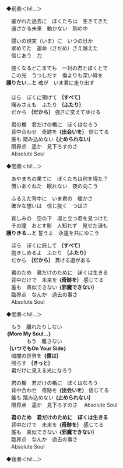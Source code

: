 ◆前奏＜hi!…＞

　塞がれた過去に　ぼくたちは　生きてきた  
　遠ざかる未来　動かない　刻の中

　闘いの現実（いま）に　いつの日か  
　求めてた　運命（さだめ）さえ越えた  
　信じあう　力

　強くなるどこまでも　一対の君とぼくとで  
　この光　うつしだす　傷よりも深い絆を  
**護りたい...と** 魂が　いま君に走り出す  
　          
　ほら　ぼくに預けて **｛すべて｝**  
　痛みさえも　ふたり **｛ふたり｝**  
　だから **｛だから｝** 強さに変えてゆける  

　君の楯　君だけの楯に　ぼくはなろう  
　背中合わせ　奇跡を **｛出会いを｝** 信じてる  　　　　　  
　誰も 踏み込めない **｛止められない｝**  
　限界点　遥か　見下ろすのさ  
　Absolute Soul

◆間奏＜hi!…＞

　あやまちの果てに　ぼくたちは何を得た？  
　償いあぐねた　眠れない　夜の向こう

　ふるえた背中に　いま君の　暖かさ  
　確かな想いは　信じ抜く　つばさ  

　哀しみの　空の下　凛と立つ君を見つけた  
　その瞳　おとす影　人知れず　見せた涙も  
**護りきる...と** 誓うよ　永遠を共にゆこう  

　ほら　ぼくに託して **｛すべて｝**  
　抱きしめるよ　ふたり **｛ふたり｝**  
　だから **｛だから｝** 貫ける道がある  

　君のため　君だけのために　ぼくは生きる  
　背中だけで　未来を **｛奇跡を｝** 感じてる  
　誰も　真似できない **｛邪魔できない｝**  
　臨界点　なんか　過去の事さ  
　Absolute Soul  

◆間奏＜hi!…＞

　もう　離れたりしない  
**｛More My Soul...｝**  
　　　　もう　離さない  
**｛いつでもOn Your Side｝**  
　暗闇の世界を **｛僕は｝**  
　照らす **｛きっと｝**  
　君だけに見える光になろう  

　君の楯　君だけの楯に　ぼくはなろう  
　背中合わせ　奇跡を **｛出会いを｝** 信じてる  　　　　　  
　誰も 踏み込めない **｛止められない｝**  
　限界点　遥か　見下ろすのさ
　Absolute Soul

　**君のため　君だけのために　ぼくは生きる**  
　背中だけで　未来を **｛奇跡を｝** 感じてる  
　誰も　真似できない **｛邪魔できない｝**  
　臨界点　なんか　過去の事さ     
　Absolute Soul  

◆後奏＜hi!…＞
